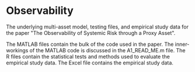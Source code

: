 # Observability
The underlying multi-asset model, testing files, and empirical study data for the paper "The Observability of Systemic Risk through a Proxy Asset".

The MATLAB files contain the bulk of the code used in the paper. The inner-workings of the MATLAB code is discussed in the A1_READ_ME.m file. The R files contain the statistical tests and methods used to evaluate the empirical study data. The Excel file contains the empirical study data.
